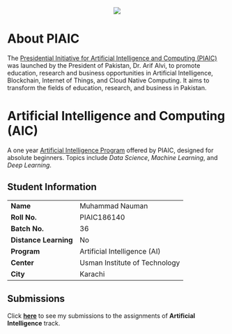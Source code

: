 
<div align="center">
<img src="https://www.piaic.org/static/media/Logo.fb7de414.svg">
</div>

# About PIAIC

The [Presidential Initiative for Artificial Intelligence and Computing (PIAIC)](https://www.piaic.org/) was launched by the President of Pakistan, Dr. Arif Alvi, to promote education, research and business opportunities in Artificial Intelligence, Blockchain, Internet of Things, and Cloud Native Computing. It aims to transform the fields of education, research, and business in Pakistan.

# Artificial Intelligence and Computing (AIC)

A one year [Artificial Intelligence Program](https://www.piaic.org/artificial-inteligence) offered by PIAIC, designed for absolute beginners. Topics include *Data Science*, *Machine Learning*, and *Deep Learning*.

## Student Information

|  |  |
| --- | --- |
| **Name** | Muhammad Nauman |
| **Roll No.** | PIAIC186140 |
| **Batch No.** | 36 |
| **Distance Learning** | No |
| **Program** | Artificial Intelligence (AI) |
| **Center** | Usman Institute of Technology |
| **City** | Karachi |

## Submissions
Click [**here**](https://github.com/naumanaarif/piaic/tree/main/ai) to see my submissions to the assignments of **Artificial Intelligence** track.
